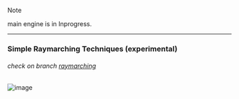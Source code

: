 > [!NOTE]
> main engine is in Inprogress.
---
### Simple Raymarching Techniques (experimental) <br>
###### check on branch [raymarching](https://github.com/kasunJKD/waffle_engine/tree/raymarching) 

![image](https://github.com/kasunJKD/waffle_engine/assets/64832263/7f84aaf5-8b56-4763-8852-fb5c7121eddd)
